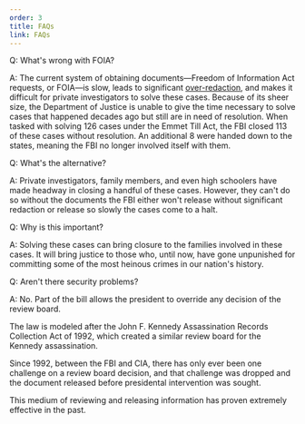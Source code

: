 ```yaml
---
order: 3
title: FAQs
link: FAQs
---
```



<font> </font>
Q: What's wrong with FOIA? 

A: The current system of obtaining documents—Freedom of Information Act requests, or FOIA—is slow, leads to significant <span id="slateLink">[over-redaction](http://www.slate.com/blogs/future_tense/2013/10/03/justice_department_guilty_of_overclassifying_documents_internal_audit_finds.html)</span>, and makes it difficult for private investigators to solve these cases. Because of its sheer size, the Department of Justice is unable to give the time necessary to solve cases that happened decades ago but still are in need of resolution. When tasked with solving 126 cases under the Emmet Till Act, the FBI closed 113 of these cases without resolution. An additional 8 were handed down to the states, meaning the FBI no longer involved itself with them.
 
 
 
 
Q: What's the alternative?

A: Private investigators, family members, and even high schoolers have made headway in closing a handful of these cases. However, they can't do so without the documents the FBI either won't release without significant redaction or release so slowly the cases come to a halt.




Q: Why is this important?

A: Solving these cases can bring closure to the families involved in these cases. It will bring justice to those who, until now, have gone unpunished for committing some of the most heinous crimes in our nation's history.





Q: Aren't there security problems?


A: No. Part of the bill allows the president to override any decision of the review board. 

The law is modeled after the John F. Kennedy Assassination Records Collection Act of 1992, which created a similar review board for the Kennedy assassination. 

Since 1992, between the FBI and CIA, there has only ever been one challenge on a review board decision, and that challenge was dropped and the document released before presidental intervention was sought. 

This medium of reviewing and releasing information has proven extremely effective in the past.
